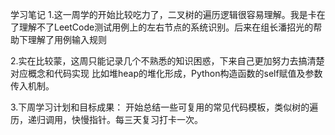 学习笔记
1.这一周学的开始比较吃力了，二叉树的遍历逻辑很容易理解。我是卡在了理解不了LeetCode测试用例上的左右节点的系统识别。后来在组长潘招光的帮助下理解了用例输入规则

2.实在比较蒙，这周只能记录几个不熟悉的知识困惑，下来自己更加努力去搞清楚对应概念和代码实现
比如堆heap的堆化形成，Python构造函数的self赋值及参数传入机制。

3.下周学习计划和目标成果：
开始总结一些可复用的常见代码模板，类似树的遍历，递归调用，快慢指针。每三天复习打卡一次。